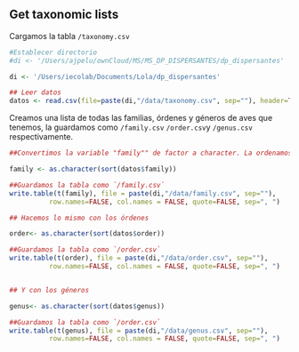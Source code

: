 Get taxonomic lists
-------------------

Cargamos la tabla `/taxonomy.csv`

``` r
#Establecer directorio 
#di <- '/Users/ajpelu/ownCloud/MS/MS_DP_DISPERSANTES/dp_dispersantes'

di <- '/Users/iecolab/Documents/Lola/dp_dispersantes'

## Leer datos
datos <- read.csv(file=paste(di,"/data/taxonomy.csv", sep=""), header=TRUE, sep=",")
```

Creamos una lista de todas las familias, órdenes y géneros de aves que tenemos, la guardamos como `/family.csv` `/order.csv`y `/genus.csv` respectivamente.

``` r
##Convertimos la variable "family"" de factor a character. La ordenamos.

family <- as.character(sort(datos$family))

##Guardamos la tabla como `/family.csv`
write.table(t(family), file = paste(di,"/data/family.csv", sep=""), 
          row.names=FALSE, col.names = FALSE, quote=FALSE, sep=", ")

## Hacemos lo mismo con los órdenes

order<- as.character(sort(datos$order))

##Guardamos la tabla como `/order.csv`
write.table(t(order), file = paste(di,"/data/order.csv", sep=""), 
          row.names=FALSE, col.names = FALSE, quote=FALSE, sep=", ")


## Y con los géneros

genus<- as.character(sort(datos$genus))

##Guardamos la tabla como `/order.csv`
write.table(t(genus), file = paste(di,"/data/genus.csv", sep=""), 
          row.names=FALSE, col.names = FALSE, quote=FALSE, sep=", ")
```
